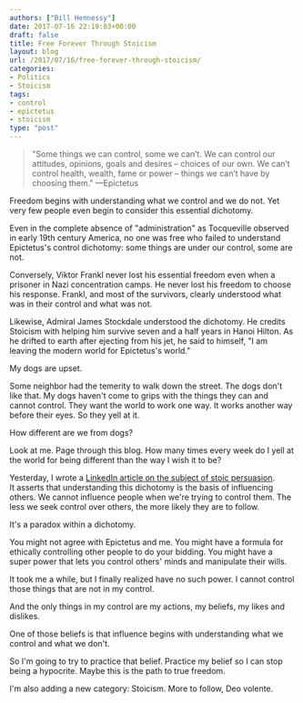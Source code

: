 ```yaml
---
authors: ["Bill Hennessy"]
date: 2017-07-16 22:19:03+00:00
draft: false
title: Free Forever Through Stoicism
layout: blog
url: /2017/07/16/free-forever-through-stoicism/
categories:
- Politics
- Stoicism
tags:
- control
- epictetus
- stoicism
type: "post"
---
```


> "Some things we can control, some we can’t. We can control our attitudes, opinions, goals and desires – choices of our own. We can’t control health, wealth, fame or power – things we can’t have by choosing them." —Epictetus



Freedom begins with understanding what we control and we do not. Yet very few people even begin to consider this essential dichotomy.

Even in the complete absence of "administration" as Tocqueville observed in early 19th century America, no one was free who failed to understand Epictetus's control dichotomy: some things are under our control, some are not.

Conversely, Viktor Frankl never lost his essential freedom even when a prisoner in Nazi concentration camps. He never lost his freedom to choose his response. Frankl, and most of the survivors, clearly understood what was in their control and what was not.

Likewise, Admiral James Stockdale understood the dichotomy. He credits Stoicism with helping him survive seven and a half years in Hanoi Hilton. As he drifted to earth after ejecting from his jet, he said to himself, "I am leaving the modern world for Epictetus's world."

My dogs are upset.

Some neighbor had the temerity to walk down the street. The dogs don't like that. My dogs haven't come to grips with the things they can and cannot control. They want the world to work one way. It works another way before their eyes. So they yell at it.

How different are we from dogs?

Look at me. Page through this blog. How many times every week do I yell at the world for being different than the way I wish it to be?

Yesterday, I wrote a [LinkedIn article on the subject of stoic persuasion](https://www.linkedin.com/pulse/outer-limits-persuasion-self-control-bill-hennessy?published=t). It asserts that understanding this dichotomy is the basis of influencing others. We cannot influence people when we're trying to control them. The less we seek control over others, the more likely they are to follow.

It's a paradox within a dichotomy.

You might not agree with Epictetus and me. You might have a formula for ethically controlling other people to do your bidding. You might have a super power that lets you control others' minds and manipulate their wills.

It took me a while, but I finally realized have no such power. I cannot control those things that are not in my control.

And the only things in my control are my actions, my beliefs, my likes and dislikes.

One of those beliefs is that influence begins with understanding what we control and what we don't.

So I'm going to try to practice that belief. Practice my belief so I can stop being a hypocrite. Maybe this is the path to true freedom.

I'm also adding a new category: Stoicism. More to follow, Deo volente.
